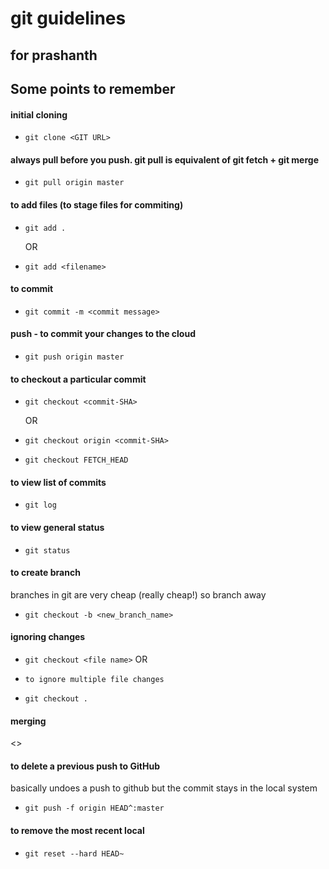 # git guidelines

## for prashanth

## Some points to remember


#### initial cloning
* `git clone <GIT URL>`

#### always pull before you push. git pull is equivalent of git fetch + git merge

* `git pull origin master`

#### to add files (to stage files for commiting)
* `git add .`

	OR

* `git add <filename>`

#### to commit 
* `git commit -m <commit message>`

#### push - to commit your changes to the cloud
* `git push origin master`

#### to checkout a particular commit 
* `git checkout <commit-SHA>`

	OR

*	`git checkout origin <commit-SHA>`
*	`git checkout FETCH_HEAD`

#### to view list of commits
* `git log`

#### to view general status
* `git status`

#### to create branch
branches in git are very cheap (really cheap!) so branch away
* `git checkout -b <new_branch_name>`

#### ignoring changes
*	`git checkout <file name>`
	OR

*	`to ignore multiple file changes`
*	`git checkout .`


#### merging
<>

#### to delete a previous push to GitHub
basically undoes a push to github
but the commit stays in the local system
* `git push -f origin HEAD^:master`


#### to remove the most recent local
* `git reset --hard HEAD~`


